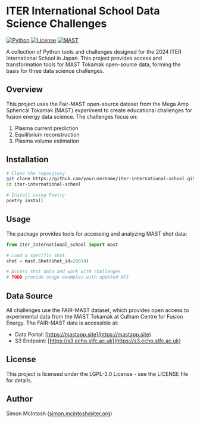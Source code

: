 # ITER International School Data Science Challenges

[![Python](https://img.shields.io/badge/python-3.11+-blue.svg)](https://www.python.org/downloads/)
[![License](https://img.shields.io/badge/License-LGPL--3.0-blue.svg)](https://www.gnu.org/licenses/lgpl-3.0)
[![MAST](https://img.shields.io/badge/Data-FAIR--MAST-orange.svg)](https://mastapp.site/)

A collection of Python tools and challenges designed for the 2024 ITER International School in Japan. This project provides access and transformation tools for MAST Tokamak open-source data, forming the basis for three data science challenges.

## Overview

This project uses the Fair-MAST open-source dataset from the Mega Amp Spherical Tokamak (MAST) experiment to create educational challenges for fusion energy data science. The challenges focus on:

1. Plasma current prediction
2. Equilibrium reconstruction
3. Plasma volume estimation

## Installation

```bash
# Clone the repository
git clone https://github.com/yourusername/iter-international-school.git
cd iter-international-school

# Install using Poetry
poetry install
```

## Usage

The package provides tools for accessing and analyzing MAST shot data:

```python
from iter_international_school import mast

# Load a specific shot
shot = mast.Shot(shot_id=29034)

# Access shot data and work with challenges
# TODO provide usage examples with updated API
```

## Data Source

All challenges use the FAIR-MAST dataset, which provides open access to experimental data from the MAST Tokamak at Culham Centre for Fusion Energy. The FAIR-MAST data is accessible at:

- Data Portal: [https://mastapp.site](https://mastapp.site)
- S3 Endpoint: [https://s3.echo.stfc.ac.uk](https://s3.echo.stfc.ac.uk)

## License

This project is licensed under the LGPL-3.0 License - see the LICENSE file for details.

## Author

Simon McIntosh (simon.mcintosh@iter.org)
